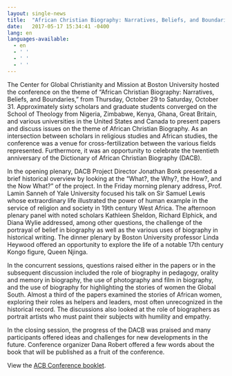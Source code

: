 ```yaml
---
layout: single-news
title:  "African Christian Biography: Narratives, Beliefs, and Boundaries"
date:   2017-05-17 15:34:41 -0400
lang: en
languages-available:
  - en
  - ' '
  - ' '
  - ' '
---
```

The Center for Global Christianity and Mission at Boston University hosted the conference on the theme of “African Christian Biography: Narratives, Beliefs, and Boundaries,” from Thursday, October 29 to Saturday, October 31. Approximately sixty scholars and graduate students converged on the School of Theology from Nigeria, Zimbabwe, Kenya, Ghana, Great Britain, and various universities in the United States and Canada to present papers and discuss issues on the theme of African Christian Biography. As an intersection between scholars in religious studies and African studies, the conference was a venue for cross-fertilization between the various fields represented. Furthermore, it was an opportunity to celebrate the twentieth anniversary of the Dictionary of African Christian Biography (DACB).

In the opening plenary, DACB Project Director Jonathan Bonk presented a brief historical overview by looking at the “What?, the Why?, the How?, and the Now What?” of the project. In the Friday morning plenary address, Prof. Lamin Sanneh of Yale University focused his talk on Sir Samuel Lewis whose extraordinary life illustrated the power of human example in the service of religion and society in 19th century West Africa. The afternoon plenary panel with noted scholars Kathleen Sheldon, Richard Elphick, and Diana Wylie addressed, among other questions, the challenge of the portrayal of belief in biography as well as the various uses of biography in historical writing. The dinner plenary by Boston University professor Linda Heywood offered an opportunity to explore the life of a notable 17th century Kongo figure, Queen Njinga.

In the concurrent sessions, questions raised either in the papers or in the subsequent discussion included the role of biography in pedagogy, orality and memory in biography, the use of photography and film in biography, and the use of biography for highlighting the stories of women the Global South. Almost a third of the papers examined the stories of African women, exploring their roles as helpers and leaders, most often unrecognized in the historical record. The discussions also looked at the role of biographers as portrait artists who must paint their subjects with humility and empathy.

In the closing session, the progress of the DACB was praised and many participants offered ideas and challenges for new developments in the future. Conference organizer Dana Robert offered a few words about the book that will be published as a fruit of the conference.

View the [ACB Conference booklet]({{site.url}}/news/ACBprogram2015.pdf).
